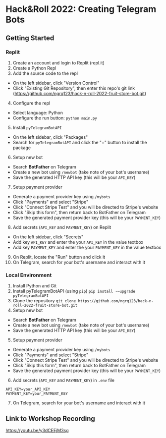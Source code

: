 # Hack&Roll 2022: Creating Telegram Bots

## Getting Started

### Replit

1. Create an account and login to Replit (repl.it)
2. Create a Python Repl 
3. Add the source code to the repl
  - On the left sidebar, click "Version Control"
  - Click "Existing Git Repository", then enter this repo's git link (https://github.com/ngrq123/hack-n-roll-2022-fruit-store-bot.git) 
4. Configure the repl 
  - Select language: Python
  - Configure the run button: `python main.py`
5. Install `pyTelegramBotAPI` 
  - On the left sidebar, click "Packages"
  - Search for `pyTelegramBotAPI` and click the "+" button to install the package
6. Setup new bot
  - Search **BotFather** on Telegram
  - Create a new bot using `/newbot` (take note of your bot's username)
  - Save the generated HTTP API key (this will be your `API_KEY`)
7. Setup payment provider
  - Generate a payment provider key using `/mybots`
  - Click "Payments" and select "Stripe"
  - Click "Connect Stripe Test" and you will be directed to Stripe's website
  - Click "Skip this form", then return back to BotFather on Telegram
  - Save the generated payment provider key (this will be your `PAYMENT_KEY`)
8. Add secrets (`API_KEY` and `PAYMENT_KEY`) on Replit
  - On the left sidebar, click "Secrets"
  - Add key `API_KEY` and enter the your `API_KEY` in the value textbox
  - Add key `PAYMENT_KEY` and enter the your `PAYMENT_KEY` in the value textbox
9. On Replit, locate the "Run" button and click it
10. On Telegram, search for your bot's username and interact with it

### Local Environment

1. Install Python and Git
2. Install pyTelegramBotAPI (using `pip`) `pip install -–upgrade pyTelegramBotAPI`
3. Clone the repository `git clone https://github.com/ngrq123/hack-n-roll-2022-fruit-store-bot.git`
4. Setup new bot
  - Search **BotFather** on Telegram
  - Create a new bot using `/newbot` (take note of your bot's username)
  - Save the generated HTTP API key (this will be your `API_KEY`)
5. Setup payment provider
  - Generate a payment provider key using `/mybots`
  - Click "Payments" and select "Stripe"
  - Click "Connect Stripe Test" and you will be directed to Stripe's website
  - Click "Skip this form", then return back to BotFather on Telegram
  - Save the generated payment provider key (this will be your `PAYMENT_KEY`)
6. Add secrets (`API_KEY` and `PAYMENT_KEY`) in `.env` file
```
API_KEY=your_API_KEY
PAYMENT_KEY=your_PAYMENT_KEY
```
7. On Telegram, search for your bot's username and interact with it

## Link to Workshop Recording
https://youtu.be/y3dCEEjM3sg
